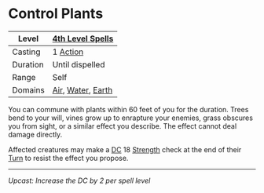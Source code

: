 # Control Plants

| Level    | [4th Level Spells](4th%20Level%20Spells.md)                                                                                    |
| -------- | ------------------------------------------------------------------------------------------------------------------------------ |
| Casting  | 1 [Action](../../../../Game%20Procedures/Core%20Procedures/Action.md)                                                                            |
| Duration | Until dispelled                                                                                                                |
| Range    | Self                                                                                                                           |
| Domains  | [Air](../../Spell%20Domains/Air.md), [Water](../../Spell%20Domains/Water.md), [Earth](../../Spell%20Domains/Earth.md) |

You can commune with plants within 60 feet of you for the duration. Trees bend to your will, vines grow up to enrapture your enemies, grass obscures you from sight, or a similar effect you describe. The effect cannot deal damage directly.

Affected creatures may make a [DC](../../../../Game%20Procedures/Core%20Procedures/DC.md) 18 [Strength](../../../../Player%20Characters/Chosen%20Statistics/Strength.md) check at the end of their [Turn](../../../../Game%20Procedures/Core%20Procedures/Turn.md) to resist the effect you propose.

---
*Upcast: Increase the DC by 2 per spell level*
